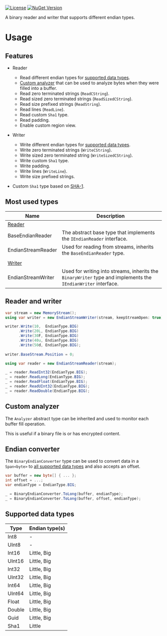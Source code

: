 [![License](https://img.shields.io/github/license/snowberry-software/Snowberry.IO)](https://github.com/snowberry-software/Snowberry.IO/blob/master/LICENSE)
[![NuGet Version](https://img.shields.io/nuget/v/Snowberry.IO.svg?logo=nuget)](https://www.nuget.org/packages/Snowberry.IO/)

A binary reader and writer that supports different endian types.

# Usage

## Features

- Reader
    - Read different endian types for [supported data types](#supported-data-types).
    - [Custom analyzer](#custom-analyzer) that can be used to analyze bytes when they were filled into a buffer.
    - Read zero terminated strings (`ReadCString`).
    - Read sized zero terminated strings (`ReadSizedCString`).
    - Read size prefixed strings (`ReadString`).
    - Read lines (`ReadLine`).
    - Read custom `Sha1` type.
    - Read padding.
    - Enable custom region view.
    
- Writer
    - Write different endian types for [supported data types](#supported-data-types).
    - Write zero terminated strings (`WriteCString`).
    - Write sized zero terminated string (`WriteSizedCString`).
    - Write custom `Sha1` type.
    - Write padding.
    - Write lines (`WriteLine`).
    - Write size prefixed strings.
    
- Custom `Sha1` type based on [SHA-1](https://en.wikipedia.org/wiki/SHA-1).

## Most used types

| Name                         | Description                                                                                                   |
| ---------------------------- | ------------------------------------------------------------------------------------------------------------- |
| [Reader](#reader-and-writer) |                                                                                                               |
| BaseEndianReader             | The abstract base type that implements the `IEndianReader` interface.                                         |
| EndianStreamReader           | Used for reading from streams, inherits the `BaseEndianReader` type.                                          |
|                              |                                                                                                               |
| [Writer](#reader-and-writer) |                                                                                                               |
| EndianStreamWriter           | Used for writing into streams, inherits the `BinaryWriter` type and implements the `IEndianWriter` interface. |

## Reader and writer

```cs
var stream = new MemoryStream();
using var writer = new EndianStreamWriter(stream, keepStreamOpen: true);

writer.Write(10,  EndianType.BIG)
      .Write(20L, EndianType.BIG)
      .Write(30F, EndianType.BIG)
      .Write(40u, EndianType.BIG)
      .Write(50d, EndianType.BIG);
      
writer.BaseStream.Position = 0;

using var reader = new EndianStreamReader(stream);

_ = reader.ReadInt32(EndianType.BIG);
_ = reader.ReadLong(EndianType.BIG);
_ = reader.ReadFloat(EndianType.BIG);
_ = reader.ReadUInt32(EndianType.BIG);
_ = reader.ReadDouble(EndianType.BIG);

```

## Custom analyzer

The `Analyzer` abstract type can be inherited and used to monitor each buffer fill operation.

This is useful if a binary file is or has encrypted content.

## Endian converter

The `BinaryEndianConverter` type can be used to convert data in a `Span<byte>` to [all supported data types](#supported-data-types) and also accepts an offset.

```cs
var buffer = new byte[] { ... };
int offset = ...;
var endianType = EndianType.BIG;

_ = BinaryEndianConverter.ToLong(buffer, endianType);
_ = BinaryEndianConverter.ToLong(buffer, offset, endianType);
```

## Supported data types

| Type   | Endian type(s) |
| ------ | -------------- |
| Int8   | -              |
| UInt8  | -              |
| Int16  | Little, Big    |
| UInt16 | Little, Big    |
| Int32  | Little, Big    |
| UInt32 | Little, Big    |
| Int64  | Little, Big    |
| UInt64 | Little, Big    |
| Float  | Little, Big    |
| Double | Little, Big    |
| Guid   | Little, Big    |
| Sha1   | Little         |
